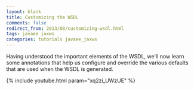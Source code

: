 ```yaml
---           
layout: blank
title: Customizing the WSDL
comments: false
redirect_from: 2013/08/customizing-wsdl.html
tags: javaee jaxws
categories: tutorials javaee_jaxws
---
```


Having understood the important elements of the WSDL, we'll now learn some annotations that help us configure and override the various defaults that are used when the WSDL is generated. 

{% include youtube.html param="xq2zi_UWzUE" %}